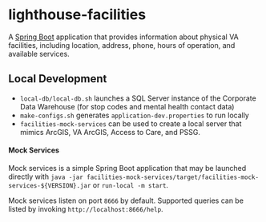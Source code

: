 # lighthouse-facilities

A [Spring Boot](https://spring.io/projects/spring-boot) application
that provides information about physical VA facilities, including
location, address, phone, hours of operation, and available services.

## Local Development

- `local-db/local-db.sh` launches a SQL Server instance of the Corporate Data Warehouse (for stop codes and mental health contact data)
- `make-configs.sh` generates `application-dev.properties` to run locally
- `facilities-mock-services` can be used to create a local server that 
  mimics ArcGIS, VA ArcGIS, Access to Care, and PSSG.

#### Mock Services
Mock services is a simple Spring Boot application that may be launched
directly with 
`java -jar facilities-mock-services/target/facilities-mock-services-${VERSION}.jar`
 or `run-local -m start`.

Mock services listen on port `8666` by default. 
Supported queries can be listed by invoking `http://localhost:8666/help`.

